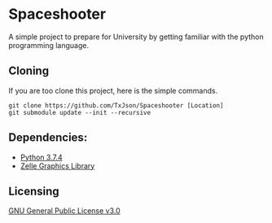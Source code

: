 # Spaceshooter

A simple project to prepare for University by getting familiar with the python programming language.

## Cloning
If you are too clone this project, here is the simple commands.
```
git clone https://github.com/TxJson/Spaceshooter [Location]
git submodule update --init --recursive
```

## Dependencies:
- [Python 3.7.4](https://www.python.org/downloads/release/python-374/)
- [Zelle Graphics Library](https://mcsp.wartburg.edu/zelle/python/graphics/graphics.pdf)

## Licensing

[GNU General Public License v3.0](https://github.com/TxJson/Spaceshooter/blob/master/LICENSE)

